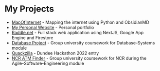
# My Projects
- [MapOfInternet](https://github.com/TheSloanRanger/MapOfInternet) - Mapping the internet using Python and ObsidianMD
- [My Personal Website](https://www.benfsloan.com/ "benfsloan.com") - Personal portfolio
- [Raddle.net](https://www.raddle.net/ "Raddle.net") - Full stack web application using NextJS, Google App Engine and Firestore
- [Database Project](https://github.com/TheSloanRanger/Database-Project) - Group university coursework for Database-Systems module
- [Quackzilla](https://github.com/TheSloanRanger/Quackzilla) - Dundee Hackathon 2022 entry
- [NCR ATM Finder](https://github.com/Nintails-TF/ncr-agile-wombo) - Group university coursework for NCR during the Agile-Software-Engineering module

